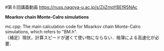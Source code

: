 #第８回講義動画
https://nuss.nagoya-u.ac.jp/s/ZiiZmpYBEfR5NAc

**Moarkov chain Monte-Calro simulations**<br>

mc.cpp: The main calculation code for Moarkov chain Monte-Calro simulations, which refers to "BM.h".<br>
（補足）現状，計算スピードが遅くて使い物にならない．帳簿による高速化が必要．
